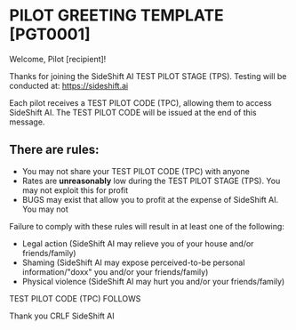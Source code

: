 # PILOT GREETING TEMPLATE [PGT0001]

Welcome, Pilot [recipient]!

Thanks for joining the SideShift AI TEST PILOT STAGE (TPS). Testing will be conducted at: https://sideshift.ai

Each pilot receives a TEST PILOT CODE (TPC), allowing them to access SideShift
AI.
The TEST PILOT CODE will be issued at the end of this message.

## There are rules:

- You may not share your TEST PILOT CODE (TPC) with anyone
- Rates are **unreasonably** low during the TEST PILOT STAGE (TPS). You may not exploit this for profit
- BUGS may exist that allow you to profit at the expense of SideShift AI. You may not

Failure to comply with these rules will result in at least one of the following:

- Legal action (SideShift AI may relieve you of your house and/or friends/family)
- Shaming (SideShift AI may expose perceived-to-be personal information/"doxx" you and/or your friends/family)
- Physical violence (SideShift AI may hurt you and/or your friends/family)

TEST PILOT CODE (TPC) FOLLOWS

Thank you CRLF SideShift AI
